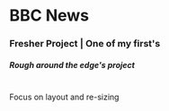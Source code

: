 # BBC News 
### Fresher Project | One of my first's

##### Rough around the edge's project
<br>Focus on layout and re-sizing

